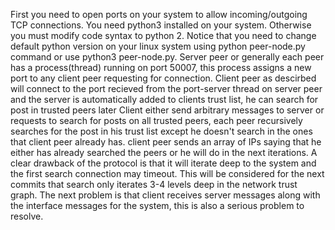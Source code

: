 First you need to open ports on your system to allow incoming/outgoing TCP connections.
You need python3 installed on your system. Otherwise you must modify code syntax to python 2.
Notice that you need to change default python version on your linux system using python peer-node.py command or use
python3 peer-node.py.
Server peer or generally each peer has a process(thread) running on port 50007, this process assigns a new port to 
any client peer requesting for connection.
Client peer as descirbed will connect to the port recieved from the port-server thread on server peer and the server
is automatically added to clients trust list, he can search for post in trusted peers later
Client either send arbitrary messages to server or requests to search for posts on all trusted peers, each peer 
recursively searches for the post in his trust list except he doesn't search in the ones that client peer already has.
client peer sends an array of IPs saying that he either has already searched the peers or he will do in the next iterations.
A clear drawback of the protocol is that it will iterate deep to the system and the first search connection may timeout.
This will be considered for the next commits that search only iterates 3-4 levels deep in the network trust graph.
The next problem is that client receives server messages along with the interface messages for the system, this is also
a serious problem to resolve.
